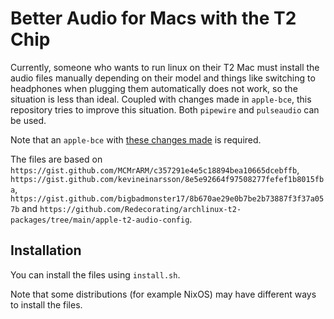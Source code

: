 # Better Audio for Macs with the T2 Chip

Currently, someone who wants to run linux on their T2 Mac must install the audio files manually depending on their model and things like switching to headphones when plugging them automatically does not work, so the situation is less than ideal. Coupled with changes made in `apple-bce`, this repository tries to improve this situation. Both `pipewire` and `pulseaudio` can be used.

Note that an `apple-bce` with [these changes made](https://github.com/kekrby/apple-bce) is required.

The files are based on `https://gist.github.com/MCMrARM/c357291e4e5c18894bea10665dcebffb`, `https://gist.github.com/kevineinarsson/8e5e92664f97508277fefef1b8015fba`, `https://gist.github.com/bigbadmonster17/8b670ae29e0b7be2b73887f3f37a057b` and `https://github.com/Redecorating/archlinux-t2-packages/tree/main/apple-t2-audio-config`.

## Installation
You can install the files using `install.sh`.

Note that some distributions (for example NixOS) may have different ways to install the files.
